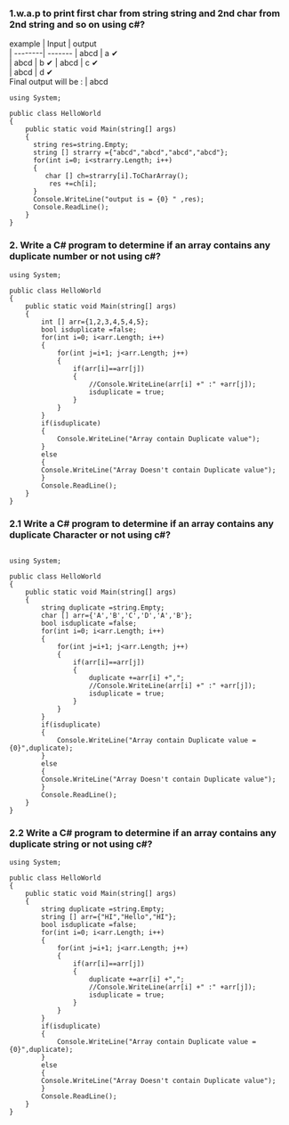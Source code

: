  
<h3>1.w.a.p to print first char from string string and 2nd char from 2nd string and so on using c#? </h3>
 

example 
| Input   | output    
| --------| ------- 
| abcd    | a ✔  
| abcd    | b ✔ 
| abcd    | c ✔  
| abcd    | d ✔    
Final output will be : | abcd
```
using System;

public class HelloWorld
{
    public static void Main(string[] args)
    {
      string res=string.Empty;
      string [] strarry ={"abcd","abcd","abcd","abcd"};
      for(int i=0; i<strarry.Length; i++)
      {
         char [] ch=strarry[i].ToCharArray();
          res +=ch[i];
      }
      Console.WriteLine("output is = {0} " ,res);
      Console.ReadLine();
    }
}

```

<h3>2. Write a C# program to determine if an array contains any duplicate number or not  using c#?</h3>

```
using System;

public class HelloWorld
{
    public static void Main(string[] args)
    {
        int [] arr={1,2,3,4,5,4,5};
        bool isduplicate =false;
        for(int i=0; i<arr.Length; i++)
        {
            for(int j=i+1; j<arr.Length; j++)
            {
                if(arr[i]==arr[j])
                {
                    //Console.WriteLine(arr[i] +" :" +arr[j]);
                    isduplicate = true;
                }
            }
        }
        if(isduplicate)
        {
            Console.WriteLine("Array contain Duplicate value");
        }
        else
        {
        Console.WriteLine("Array Doesn't contain Duplicate value");
        }
        Console.ReadLine();
    }
}
```



<h3>2.1 Write a C# program to determine if an array contains any duplicate Character or not  using c#?</h3>

```
 
using System;

public class HelloWorld
{
    public static void Main(string[] args)
    {
        string duplicate =string.Empty;
        char [] arr={'A','B','C','D','A','B'};
        bool isduplicate =false;
        for(int i=0; i<arr.Length; i++)
        {
            for(int j=i+1; j<arr.Length; j++)
            {
                if(arr[i]==arr[j])
                {
                    duplicate +=arr[i] +",";
                    //Console.WriteLine(arr[i] +" :" +arr[j]);
                    isduplicate = true;
                }
            }
        }
        if(isduplicate)
        {
            Console.WriteLine("Array contain Duplicate value ={0}",duplicate);
        }
        else
        {
        Console.WriteLine("Array Doesn't contain Duplicate value");
        }
        Console.ReadLine();
    }
}
```

<h3>2.2 Write a C# program to determine if an array contains any duplicate string or not  using c#?</h3>

```
using System;

public class HelloWorld
{
    public static void Main(string[] args)
    {
        string duplicate =string.Empty;
        string [] arr={"HI","Hello","HI"};
        bool isduplicate =false;
        for(int i=0; i<arr.Length; i++)
        {
            for(int j=i+1; j<arr.Length; j++)
            {
                if(arr[i]==arr[j])
                {
                    duplicate +=arr[i] +",";
                    //Console.WriteLine(arr[i] +" :" +arr[j]);
                    isduplicate = true;
                }
            }
        }
        if(isduplicate)
        {
            Console.WriteLine("Array contain Duplicate value ={0}",duplicate);
        }
        else
        {
        Console.WriteLine("Array Doesn't contain Duplicate value");
        }
        Console.ReadLine();
    }
}
```
<!--

This File contain List of C# program.
https://www.sanfoundry.com/csharp-programming-examples/
1> W.a.p to get n number of y power.
 2> C# Program to Check Whether a Given Number is Even or Odd
 3>Singleton class ?
 4> difference betwwen interface & abstract class ?

 Implementing a Singleton Pattern
The Singleton is a design pattern that restricts the instantiation of a class to a single instance and provides a global point
of access to it. This question will test your understanding of object-oriented programming and design patterns in C#.

Task: Implement a thread-safe Singleton class in C#.

Constraints: The Singleton class should be designed in such a way that only a single instance of the class can exist in the
application, and this instance should be accessible globally.
Explanation:

The Singleton class is defined as sealed to prevent derivation, which could add instances.

A private, read-only padlock object is defined. This is used for thread synchronization to ensure that only one thread can enter the
lock code block at a time. This is important because, without thread safety, two threads could create two separate instances of the 
Singleton class.

The constructor of the Singleton class is defined as private to prevent instantiation from outside the class.

Inside the Instance property, if the Singleton instance is null, a new Singleton object is created and assigned to the instance variable. 
If the Singleton instance already exists, the existing instance is returned.

This question checks your understanding of object-oriented programming, specifically Singleton design pattern. Singleton is one of the 
Gang of Four design patterns and is categorized under creational design patterns as it deals with object creation mechanisms.
-->
